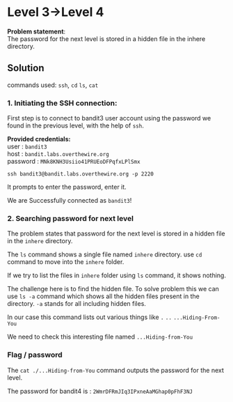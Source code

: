 # Level 3->Level 4
**Problem statement**:
<br>
The password for the next level is stored in a hidden file in the inhere directory.



## Solution
commands used: 
`ssh`, `cd` `ls`, `cat`<br>

### 1. Initiating the SSH connection:
First step is to connect to bandit3 user account using the password we found in the previous level, with the help of `ssh`.
<br>

**Provided credentials:** <br>
user : `bandit3` <br>
host : `bandit.labs.overthewire.org`<br>
password : `MNk8KNH3Usiio41PRUEoDFPqfxLPlSmx`

`ssh bandit3@bandit.labs.overthewire.org -p 2220`
<br>

It prompts to enter the password, enter it.<br>

We are Successfully connected as `bandit3`!

### 2. Searching password for next level
The problem states that password for the next level is stored in a hidden file in the `inhere` directory.

The `ls` command shows a single file named `inhere` directory.
use `cd` command to move into the `inhere` folder.

If we try to list the files in `inhere` folder using `ls` command, it shows nothing.

The challenge here is to find the hidden file. To solve problem this we can use `ls -a` command which shows all the hidden files present in the directory.
`-a` stands for all including hidden files.

In our case this command lists out various things like `.` `..` `...Hiding-From-You`

We need to check this interesting file named `...Hiding-from-You`
 <br>



### Flag / password
The `cat ./...Hiding-from-You` command outputs the password for the next level.<br>

The password for bandit4 is : `2WmrDFRmJIq3IPxneAaMGhap0pFhF3NJ`